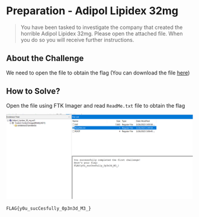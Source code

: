 # Preparation - Adipol Lipidex 32mg
> You have been tasked to investigate the company that created the horrible Adipol Lipidex 32mg. Please open the attached file. When you do so you will receive further instructions.

## About the Challenge
We need to open the file to obtain the flag (You can download the file [here](Adipol_Lipidex_32_mg.ad1))

## How to Solve?
Open the file using FTK Imager and read `ReadMe.txt` file to obtain the flag

![flag](images/flag.png)

```
FLAG{y0u_sucCesfully_0p3n3d_M3_}
```